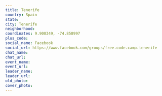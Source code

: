 ```yaml
---
title: Tenerife
country: Spain
state: 
city: Tenerife
neighborhood: 
coordinates: 9.900349, -74.858997
plus_code:
social_name: Facebook
social_url: https://www.facebook.com/groups/free.code.camp.tenerife
chat_name:
chat_url:
event_name:
event_url:
leader_name:
leader_url:
old_photo: 
cover_photo:
---
```

